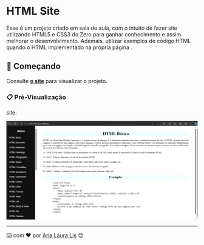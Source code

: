 # HTML Site

Esse é um projeto criado em sala de aula, com o intuito de fazer site utilizando HTML5 e CSS3 do Zero para ganhar conhecimento e assim melhorar o desenvolvimento. Ademais, utilizar exemplos de código HTML quando o HTML implementado na própria página .

## 🚀 Começando


Consulte **[o site](https://html-site-2bim.netlify.app/)** para visualizar o projeto.

### 📋 Pré-Visualização

site:

![Site](print-1.png)



---
⌨️ com ❤️ por [Ana Laura Lis](https://gist.github.com/oliveirazenith) 😊
